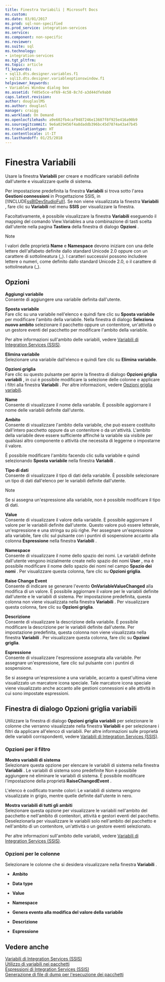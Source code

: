 ```yaml
---
title: Finestra Variabili | Microsoft Docs
ms.custom: 
ms.date: 03/01/2017
ms.prod: sql-non-specified
ms.prod_service: integration-services
ms.service: 
ms.component: non-specific
ms.reviewer: 
ms.suite: sql
ms.technology:
- integration-services
ms.tgt_pltfrm: 
ms.topic: article
f1_keywords:
- sql13.dts.designer.variables.f1
- sql13.dts.designer.variableoptionswindow.f1
helpviewer_keywords:
- Variables Window dialog box
ms.assetid: f405e5ce-ef69-4c58-8c7d-a3d44dfe9ab0
caps.latest.revision: 
author: douglaslMS
ms.author: douglasl
manager: craigg
ms.workload: On Demand
ms.openlocfilehash: a9e602fb4caf9487246e13607f8f925e416a90b9
ms.sourcegitcommit: 9e6a029456f4a8daddb396bc45d7874a43a47b45
ms.translationtype: HT
ms.contentlocale: it-IT
ms.lasthandoff: 01/25/2018
---
```

# <a name="variables-window"></a>Finestra Variabili
  Usare la finestra **Variabili** per creare e modificare variabili definite dall'utente e visualizzare quelle di sistema.  
  
 Per impostazione predefinita la finestra **Variabili** si trova sotto l'area **Gestioni connessioni** in Progettazione SSIS, in [!INCLUDE[ssBIDevStudioFull](../includes/ssbidevstudiofull-md.md)]. Se non viene visualizzata la finestra **Variabili** , fare clic su **Variabili** nel menu **SSIS** per visualizzare la finestra.  
  
 Facoltativamente, è possibile visualizzare la finestra **Variabili** eseguendo il mapping del comando View.Variables a una combinazione di tasti scelta dall'utente nella pagina **Tastiera** della finestra di dialogo **Opzioni** .  
  
> [!NOTE]  
>  I valori delle proprietà **Name** e **Namespace** devono iniziare con una delle lettere dell'alfabeto definite dallo standard Unicode 2.0 oppure con un carattere di sottolineatura (_). I caratteri successivi possono includere lettere o numeri, come definito dallo standard Unicode 2.0, o il carattere di sottolineatura (\_).  
  
## <a name="options"></a>Opzioni  
 **Aggiungi variabile**  
 Consente di aggiungere una variabile definita dall'utente.  
  
 **Sposta variabile**  
 Fare clic su una variabile nell'elenco e quindi fare clic su **Sposta variabile** per modificare l'ambito della variabile. Nella finestra di dialogo **Seleziona nuovo ambito** selezionare il pacchetto oppure un contenitore, un'attività o un gestore eventi del pacchetto per modificare l'ambito della variabile.  
  
 Per altre informazioni sull'ambito delle variabili, vedere [Variabili di Integration Services &#40;SSIS&#41;](../integration-services/integration-services-ssis-variables.md).  
  
 **Elimina variabile**  
 Selezionare una variabile dall'elenco e quindi fare clic su **Elimina variabile**.  
  
 **Opzioni griglia**  
 Fare clic su questo pulsante per aprire la finestra di dialogo **Opzioni griglia variabili** , in cui è possibile modificare la selezione delle colonne e applicare i filtri alla finestra **Variabili** . Per altre informazioni, vedere [Opzioni griglia variabili](../integration-services/variable-grid-options.md).  
  
 **Name**  
 Consente di visualizzare il nome della variabile. È possibile aggiornare il nome delle variabili definite dall'utente.  
  
 **Ambito**  
 Consente di visualizzare l'ambito della variabile, che può essere costituito dall'intero pacchetto oppure da un contenitore o da un'attività. L'ambito della variabile deve essere sufficiente affinché la variabile sia visibile per qualsiasi altro componente o attività che necessita di leggerne o impostarne il valore.  
  
 È possibile modificare l'ambito facendo clic sulla variabile e quindi selezionando **Sposta variabile** nella finestra **Variabili** .  
  
 **Tipo di dati**  
 Consente di visualizzare il tipo di dati della variabile. È possibile selezionare un tipo di dati dall'elenco per le variabili definite dall'utente.  
  
> [!NOTE]  
>  Se si assegna un'espressione alla variabile, non è possibile modificare il tipo di dati.  
  
 **Value**  
 Consente di visualizzare il valore della variabile. È possibile aggiornare il valore per le variabili definite dall'utente. Questo valore può essere letterale, un'espressione e una stringa su più righe. Per assegnare un'espressione alla variabile, fare clic sul pulsante con i puntini di sospensione accanto alla colonna **Espressione** nella finestra **Variabili** .  
  
 **Namespace**  
 Consente di visualizzare il nome dello spazio dei nomi. Le variabili definite dall'utente vengono inizialmente create nello spazio dei nomi **User** , ma è possibile modificare il nome dello spazio dei nomi nel campo **Spazio dei nomi** . Per visualizzare questa colonna, fare clic su **Opzioni griglia**.  
  
 **Raise Change Event**  
 Consente di indicare se generare l'evento **OnVariableValueChanged** alla modifica di un valore. È possibile aggiornare il valore per le variabili definite dall'utente e le variabili di sistema. Per impostazione predefinita, questa colonna non viene visualizzata nella finestra **Variabili** . Per visualizzare questa colonna, fare clic su **Opzioni griglia**.  
  
 **Descrizione**  
 Consente di visualizzare la descrizione della variabile. È possibile modificare la descrizione per le variabili definite dall'utente. Per impostazione predefinita, questa colonna non viene visualizzata nella finestra **Variabili** . Per visualizzare questa colonna, fare clic su **Opzioni griglia**.  
  
 **Espressione**  
 Consente di visualizzare l'espressione assegnata alla variabile. Per assegnare un'espressione, fare clic sul pulsante con i puntini di sospensione.  
  
 Se si assegna un'espressione a una variabile, accanto a quest'ultima viene visualizzato un marcatore icona speciale. Tale marcatore icona speciale viene visualizzato anche accanto alle gestioni connessioni e alle attività in cui sono impostate espressioni.  

## <a name="variable-grid-options-dialog-box"></a>Finestra di dialogo Opzioni griglia variabili
 Utilizzare la finestra di dialogo **Opzioni griglia variabili** per selezionare le colonne che verranno visualizzate nella finestra **Variabili** e per selezionare i filtri da applicare all'elenco di variabili. Per altre informazioni sulle proprietà delle variabili corrispondenti, vedere [Variabili di Integration Services &#40;SSIS&#41;](../integration-services/integration-services-ssis-variables.md).  
  
### <a name="options-for-filter"></a>Opzioni per il filtro  
 **Mostra variabili di sistema**  
 Selezionare questa opzione per elencare le variabili di sistema nella finestra **Variabili** . Le variabili di sistema sono predefinite Non è possibile aggiungere né eliminare le variabili di sistema. È possibile modificare l'impostazione della proprietà **RaiseChangedEvent** .  
  
 L'elenco è codificato tramite colori: Le variabili di sistema vengono visualizzate in grigio, mentre quelle definite dall'utente in nero.  
  
 **Mostra variabili di tutti gli ambiti**  
 Selezionare questa opzione per visualizzare le variabili nell'ambito del pacchetto e nell'ambito di contenitori, attività e gestori eventi del pacchetto. Deselezionarla per visualizzare le variabili solo nell'ambito del pacchetto e nell'ambito di un contenitore, un'attività o un gestore eventi selezionato.  
  
 Per altre informazioni sull'ambito delle variabili, vedere [Variabili di Integration Services &#40;SSIS&#41;](../integration-services/integration-services-ssis-variables.md).  
  
### <a name="options-for-columns"></a>Opzioni per le colonne  
 Selezionare le colonne che si desidera visualizzare nella finestra **Variabili** .  
  
-   **Ambito**  
  
-   **Data type**  
  
-   **Value**  
  
-   **Namespace**  
  
-   **Genera evento alla modifica del valore della variabile**  
  
-   **Descrizione**  
  
-   **Espressione**  
  
## <a name="see-also"></a>Vedere anche  
 [Variabili di Integration Services &#40;SSIS&#41;](../integration-services/integration-services-ssis-variables.md)   
 [Utilizzo di variabili nei pacchetti](http://msdn.microsoft.com/library/7742e92d-46c5-4cc4-b9a3-45b688ddb787)   
 [Espressioni di Integration Services &#40;SSIS&#41;](../integration-services/expressions/integration-services-ssis-expressions.md)   
 [Generazione di file di dump per l'esecuzione dei pacchetti](../integration-services/troubleshooting/generating-dump-files-for-package-execution.md)  
  
  
